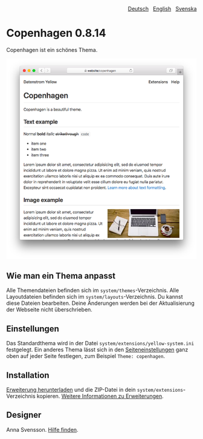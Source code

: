 <p align="right"><a href="README-de.md">Deutsch</a> &nbsp; <a href="README.md">English</a> &nbsp; <a href="README-sv.md">Svenska</a></p>

# Copenhagen 0.8.14

Copenhagen ist ein schönes Thema.

<p align="center"><img src="copenhagen-screenshot.png?raw=true" alt="Screenshot"></p>

## Wie man ein Thema anpasst

Alle Themendateien befinden sich im `system/themes`-Verzeichnis. Alle Layoutdateien befinden sich im `system/layouts`-Verzeichnis. Du kannst diese Dateien bearbeiten. Deine Änderungen werden bei der Aktualisierung der Webseite nicht überschrieben.

## Einstellungen

Das Standardthema wird in der Datei `system/extensions/yellow-system.ini` festgelegt. Ein anderes Thema lässt sich in den [Seiteneinstellungen](https://github.com/annaesvensson/yellow-core/tree/main/README-de.md#einstellungen-seite) ganz oben auf jeder Seite festlegen, zum Beispiel `Theme: copenhagen`. 

## Installation

[Erweiterung herunterladen](https://github.com/annaesvensson/yellow-copenhagen/archive/main.zip) und die ZIP-Datei in dein `system/extensions`-Verzeichnis kopieren. [Weitere Informationen zu Erweiterungen](https://github.com/annaesvensson/yellow-update/tree/main/README-de.md).

## Designer

Anna Svensson. [Hilfe finden](https://datenstrom.se/de/yellow/help/).
